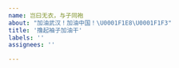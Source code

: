 ```yaml
---
name: 岂曰无衣，与子同袍
about: "加油武汉！加油中国！\U0001F1E8\U0001F1F3"
title: '撸起袖子加油干'
labels: ''
assignees: ''

---
```



